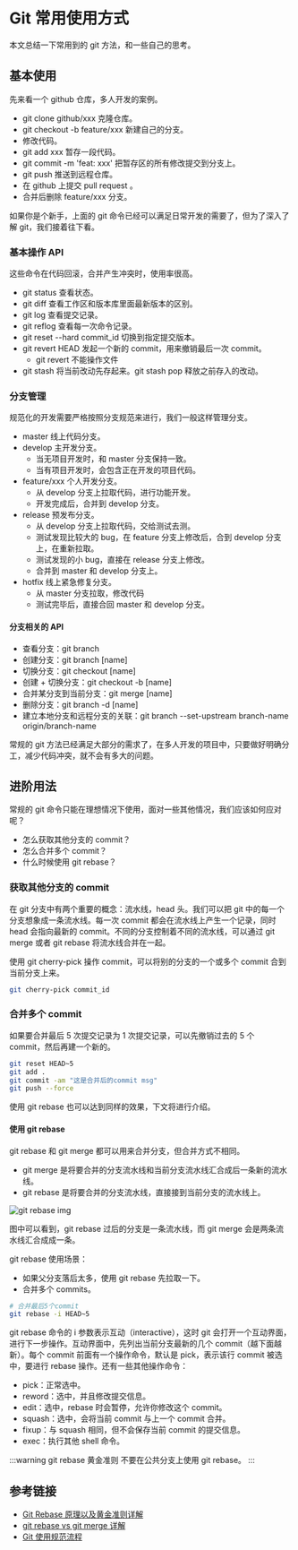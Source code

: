 # Git 常用使用方式

本文总结一下常用到的 git 方法，和一些自己的思考。

## 基本使用

先来看一个 github 仓库，多人开发的案例。

- git clone github/xxx 克隆仓库。
- git checkout -b feature/xxx 新建自己的分支。
- 修改代码。
- git add xxx 暂存一段代码。
- git commit -m 'feat: xxx' 把暂存区的所有修改提交到分支上。
- git push 推送到远程仓库。
- 在 github 上提交 pull request 。
- 合并后删除 feature/xxx 分支。

如果你是个新手，上面的 git 命令已经可以满足日常开发的需要了，但为了深入了解 git，我们接着往下看。

### 基本操作 API

这些命令在代码回滚，合并产生冲突时，使用率很高。

- git status 查看状态。
- git diff 查看工作区和版本库里面最新版本的区别。
- git log 查看提交记录。
- git reflog 查看每一次命令记录。
- git reset --hard commit_id 切换到指定提交版本。
- git revert HEAD 发起一个新的 commit，用来撤销最后一次 commit。
  - git revert 不能操作文件
- git stash 将当前改动先存起来。git stash pop 释放之前存入的改动。

### 分支管理

规范化的开发需要严格按照分支规范来进行，我们一般这样管理分支。

- master 线上代码分支。
- develop 主开发分支。
  - 当无项目开发时，和 master 分支保持一致。
  - 当有项目开发时，会包含正在开发的项目代码。
- feature/xxx 个人开发分支。
  - 从 develop 分支上拉取代码，进行功能开发。
  - 开发完成后，合并到 develop 分支。
- release 预发布分支。
  - 从 develop 分支上拉取代码，交给测试去测。
  - 测试发现比较大的 bug，在 feature 分支上修改后，合到 develop 分支上，在重新拉取。
  - 测试发现的小 bug，直接在 release 分支上修改。
  - 合并到 master 和 develop 分支上。
- hotfix 线上紧急修复分支。
  - 从 master 分支拉取，修改代码
  - 测试完毕后，直接合回 master 和 develop 分支。

#### 分支相关的 API

- 查看分支：git branch
- 创建分支：git branch [name]
- 切换分支：git checkout [name]
- 创建 + 切换分支：git checkout -b [name]
- 合并某分支到当前分支：git merge [name]
- 删除分支：git branch -d [name]
- 建立本地分支和远程分支的关联：git branch --set-upstream branch-name origin/branch-name

常规的 git 方法已经满足大部分的需求了，在多人开发的项目中，只要做好明确分工，减少代码冲突，就不会有多大的问题。

## 进阶用法

常规的 git 命令只能在理想情况下使用，面对一些其他情况，我们应该如何应对呢？

- 怎么获取其他分支的 commit？
- 怎么合并多个 commit？
- 什么时候使用 git rebase？

### 获取其他分支的 commit

在 git 分支中有两个重要的概念：流水线，head 头。我们可以把 git 中的每一个分支想象成一条流水线。每一次 commit 都会在流水线上产生一个记录，同时 head 会指向最新的 commit。不同的分支控制着不同的流水线，可以通过 git merge 或者 git rebase 将流水线合并在一起。

使用 git cherry-pick 操作 commit，可以将别的分支的一个或多个 commit 合到当前分支上来。

```bash
git cherry-pick commit_id
```

### 合并多个 commit

如果要合并最后 5 次提交记录为 1 次提交记录，可以先撤销过去的 5 个 commit，然后再建一个新的。

```bash
git reset HEAD~5
git add .
git commit -am "这是合并后的commit msg"
git push --force
```

使用 git rebase 也可以达到同样的效果，下文将进行介绍。

#### 使用 git rebase

git rebase 和 git merge 都可以用来合并分支，但合并方式不相同。

- git merge 是将要合并的分支流水线和当前分支流水线汇合成后一条新的流水线。
- git rebase 是将要合并的分支流水线，直接接到当前分支的流水线上。

![git rebase img](devops-git-rebase.jpg)

图中可以看到，git rebase 过后的分支是一条流水线，而 git merge 会是两条流水线汇合成成一条。

git rebase 使用场景：

- 如果父分支落后太多，使用 git rebase 先拉取一下。
- 合并多个 commits。

```bash
# 合并最后5个commit
git rebase -i HEAD~5
```

git rebase 命令的 i 参数表示互动（interactive），这时 git 会打开一个互动界面，进行下一步操作。互动界面中，先列出当前分支最新的几个 commit（越下面越新）。每个 commit 前面有一个操作命令，默认是 pick，表示该行 commit 被选中，要进行 rebase 操作。还有一些其他操作命令：

- pick：正常选中。
- reword：选中，并且修改提交信息。
- edit：选中，rebase 时会暂停，允许你修改这个 commit。
- squash：选中，会将当前 commit 与上一个 commit 合并。
- fixup：与 squash 相同，但不会保存当前 commit 的提交信息。
- exec：执行其他 shell 命令。

:::warning git rebase 黄金准则
不要在公共分支上使用 git rebase。
:::

## 参考链接

- [Git Rebase 原理以及黄金准则详解](https://segmentfault.com/a/1190000005937408)
- [git rebase vs git merge 详解](https://www.cnblogs.com/kidsitcn/p/5339382.html)
- [Git 使用规范流程](http://www.ruanyifeng.com/blog/2015/08/git-use-process.html)

